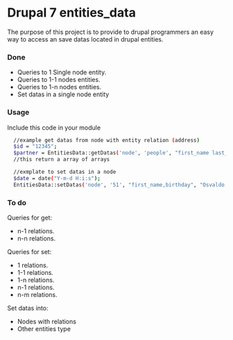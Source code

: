 Drupal 7 entities_data
=================

The purpose of this project is to provide to  drupal programmers an easy way to access an save datas located in drupal entities.

### Done
* Queries to 1 Single node entity.
* Queries to 1-1 nodes entities.
* Queries to 1-n nodes entities.
* Set datas in a single node entity


### Usage
Include this code in your module
```bash
  //example get datas from node with entity relation (address)
  $id = "12345";
  $partner = EntitiesData::getDatas('node', 'people', "first_name last_name adress(street number)", "id=$id");
  //this return a array of arrays

  //exmplate to set datas in a node
  $date = date("Y-m-d H:i:s");
  EntitiesData::setDatas('node', '51', "first_name,birthday", "Osvaldo,$date");
```

### To do
Queries for get:
* n-1 relations.
* n-n relations.

Queries for set:
* 1 relations.
* 1-1 relations.
* 1-n relations.
* n-1 relations.
* n-m relations.

Set datas into:
* Nodes with relations
* Other entities type
